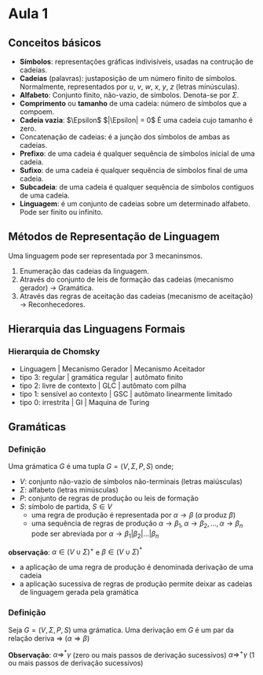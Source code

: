 # Aula 1

## Conceitos básicos

* **Símbolos**: representações gráficas indivisíveis, usadas na contrução de cadeias.
* **Cadeias** (palavras): justaposição de um número finito de símbolos. Normalmente, representados por $u$, $v$, $w$, $x$, $y$, $z$ (letras minúsculas).
* **Alfabeto**: Conjunto finito, não-vazio, de símbolos. Denota-se por $\Sigma$.
* **Comprimento** ou **tamanho** de uma cadeia: número de símbolos que a compoem.
* **Cadeia vazia**: $\Epsilon$ $|\Epsilon| = 0$ É uma cadeia cujo tamanho é zero.
* Concatenação de cadeias: é a junção dos símbolos de ambas as cadeias.
* **Prefixo**: de uma cadeia é qualquer sequência de símbolos inicial de uma cadeia.
* **Sufixo**: de uma cadeia é qualquer sequência de símbolos final de uma cadeia.
* **Subcadeia**:  de uma cadeia é qualquer sequência de símbolos contiguos de uma cadeia.
* **Linguagem**: é um conjunto de cadeias sobre um determinado alfabeto. Pode ser finito ou infinito.

## Métodos de Representação de Linguagem

Uma linguagem pode ser representada por 3 mecaninsmos.

1. Enumeração das cadeias da linguagem.
2. Através do conjunto de leis de formação das cadeias (mecanismo gerador) $\rightarrow$ Gramática.
3. Através das regras de aceitação das cadeias (mecanismo de aceitação) $\rightarrow$ Reconhecedores.

## Hierarquia das Linguagens Formais

### Hierarquia de Chomsky

* Linguagem | Mecanismo Gerador | Mecanismo Aceitador
* tipo 3: regular | gramática regular | autômato finito
* tipo 2: livre de contexto | GLC | autômato com pilha
* tipo 1: sensível ao contexto | GSC | autômato linearmente limitado
* tipo 0: irrestrita | GI | Maquina de Turing

## Gramáticas

### Definição

Uma grámatica $G$ é uma tupla $G = (V, \Sigma, P, S)$ onde;

* $V$: conjunto não-vazio de símbolos não-terminais (letras maiúsculas)
* $\Sigma$: alfabeto (letras minúsculas)
* $P$: conjunto de regras de produção ou leis de formação
* $S$: símbolo de partida, $S \in V$
	* uma regra de produção é representada por $\alpha \rightarrow \beta$ ($\alpha$ produz $\beta$)
	* uma sequência de regras de produção $\alpha \rightarrow \beta_{1}, \alpha \rightarrow \beta_{2}, \ldots, \alpha \rightarrow \beta_{n}$ pode ser abreviada por $\alpha \rightarrow \beta_{1}|\beta_{2}|\ldots|\beta_{n}$

**observação**: $\alpha \in (V \cup \Sigma)^{+}$ e $\beta \in (V \cup \Sigma)^{*}$

* a aplicação de uma regra de produção é denominada derivação de uma cadeia
* a aplicação sucessiva de regras de produção permite deixar as cadeias de linguagem gerada pela gramática

### Definição

Seja $G = (V, \Sigma, P, S)$ uma grámatica. Uma derivação em $G$ é um par da relação deriva $\Rightarrow$ $(\alpha \Rightarrow \beta)$

**Observação**: $\alpha \Rightarrow^{*} \gamma$ (zero ou mais passos de derivação sucessivos)
$\alpha \Rightarrow^{+} \gamma$ (1 ou mais passos de derivação sucessivos)
